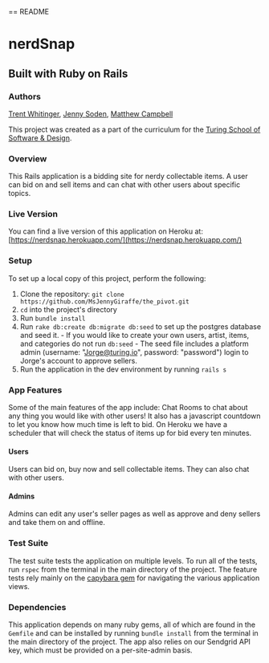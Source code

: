 == README

# nerdSnap
## Built with Ruby on Rails

### Authors
[Trent Whitinger](https://github.com/twhitinger), [Jenny Soden](https://github.com/MsJennyGiraffe),
[Matthew Campbell](https://github.com/matthewecampbell)

This project was created as a part of the curriculum for the [Turing School of Software & Design](http://turing.io).

### Overview

This Rails application is a bidding site for nerdy collectable items. A user can bid on and sell items and can chat with other users about specific topics.

### Live Version

You can find a live version of this application on Heroku at: [https://nerdsnap.herokuapp.com/](https://nerdsnap.herokuapp.com/)

### Setup

To set up a local copy of this project, perform the following:

  1. Clone the repository: `git clone https://github.com/MsJennyGiraffe/the_pivot.git`
  2. `cd` into the project's directory
  3. Run `bundle install`
  4. Run `rake db:create db:migrate db:seed` to set up the postgres database and seed it.
    - If you would like to create your own users, artist, items, and categories do not run `db:seed`
    - The seed file includes a platform admin (username: "Jorge@turing.io", password: "password") login to Jorge's account to approve sellers.
  5. Run the application in the dev environment by running `rails s`

### App Features

Some of the main features of the app include: Chat Rooms to chat about any thing you would like with other users!  It also has a javascript countdown to let you know how much time is left to bid.  On Heroku we have a scheduler that will check the status of items up for bid every ten minutes.

#### Users

Users can bid on, buy now and sell collectable items.  They can also chat with other users.

#### Admins

Admins can edit any user's seller pages as well as approve and deny sellers and take them on and offline.

### Test Suite

The test suite tests the application on multiple levels. To run all of the tests, run `rspec` from the terminal in the main directory of the project. The feature tests rely mainly on the [capybara gem](https://github.com/jnicklas/capybara) for navigating the various application views.

### Dependencies

This application depends on many ruby gems, all of which are found in the `Gemfile` and can be installed by running `bundle install` from the terminal in the main directory of the project. The app also relies on our Sendgrid API key, which must be provided on a per-site-admin basis.
